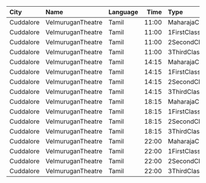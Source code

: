 | City      | Name              | Language |  Time | Type          | Price | Capacity | Booked |
| :-------- | :---------------- | :------- | ----: | :------------ | ----: | -------: | -----: |
| Cuddalore | VelmuruganTheatre | Tamil    | 11:00 | MaharajaClass |  130₹ |      100 |     52 |
| Cuddalore | VelmuruganTheatre | Tamil    | 11:00 | 1FirstClass   |  130₹ |      336 |    168 |
| Cuddalore | VelmuruganTheatre | Tamil    | 11:00 | 2SecondClass  |  100₹ |      104 |     52 |
| Cuddalore | VelmuruganTheatre | Tamil    | 11:00 | 3ThirdClass   |   55₹ |       72 |     36 |
| Cuddalore | VelmuruganTheatre | Tamil    | 14:15 | MaharajaClass |  130₹ |      100 |     48 |
| Cuddalore | VelmuruganTheatre | Tamil    | 14:15 | 1FirstClass   |  130₹ |      336 |    168 |
| Cuddalore | VelmuruganTheatre | Tamil    | 14:15 | 2SecondClass  |  100₹ |      104 |     52 |
| Cuddalore | VelmuruganTheatre | Tamil    | 14:15 | 3ThirdClass   |   55₹ |       72 |     36 |
| Cuddalore | VelmuruganTheatre | Tamil    | 18:15 | MaharajaClass |  130₹ |      100 |     48 |
| Cuddalore | VelmuruganTheatre | Tamil    | 18:15 | 1FirstClass   |  130₹ |      336 |    168 |
| Cuddalore | VelmuruganTheatre | Tamil    | 18:15 | 2SecondClass  |  100₹ |      104 |     52 |
| Cuddalore | VelmuruganTheatre | Tamil    | 18:15 | 3ThirdClass   |   55₹ |       72 |     36 |
| Cuddalore | VelmuruganTheatre | Tamil    | 22:00 | MaharajaClass |  130₹ |      100 |     48 |
| Cuddalore | VelmuruganTheatre | Tamil    | 22:00 | 1FirstClass   |  130₹ |      336 |    168 |
| Cuddalore | VelmuruganTheatre | Tamil    | 22:00 | 2SecondClass  |  100₹ |      104 |     52 |
| Cuddalore | VelmuruganTheatre | Tamil    | 22:00 | 3ThirdClass   |   55₹ |       72 |     36 |